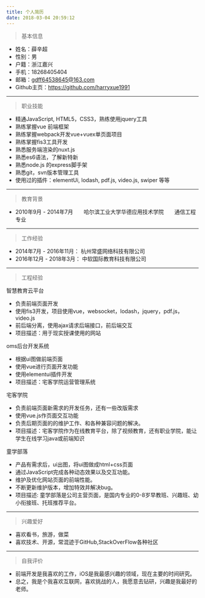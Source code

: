 ```yaml
---
title: 个人简历
date: 2018-03-04 20:59:12
---
```

> 基本信息

- 姓名：薛辛超
- 性别：男
- 户籍：浙江嘉兴
- 手机：18268405404
- 邮箱：gdff64538645@163.com
- Github主页：https://github.com/harryxue1991

***

> 职业技能

- 精通JavaScript, HTML5，CSS3，熟练使用jquery工具
- 熟练掌握vue 前端框架
- 熟练掌握webpack开发vue+vuex单页面项目
- 熟练掌握fis3工具开发
- 熟悉服务端渲染的nuxt.js
- 熟悉es6语法，了解新特新
- 熟悉node.js 的express脚手架
- 熟悉git，svn版本管理工具
- 使用过的插件：elementUi, lodash, pdf.js, video.js, swiper 等等

***

> 教育背景

- 2010年9月 - 2014年7月　　哈尔滨工业大学华德应用技术学院　　通信工程专业

***

> 工作经验

- 2014年7月 - 2016年11月： 杭州常盛网络科技有限公司
- 2016年12月 - 2018年3月： 中软国际教育科技有限公司

***

> 工程经验

 智慧教育云平台
- 负责前端页面开发
- 使用fis3开发，项目使用vue，websocket，lodash，jquery，pdf.js，video.js
- 前后端分离，使用ajax请求后端接口，前后端交互
- 项目描述：用于现实授课使用的网站

 oms后台开发系统
- 根据ui图做前端页面
- 使用vue进行页面开发功能
- 使用elementui插件开发
- 项目描述：宅客学院运营管理系统

 宅客学院
- 负责前端页面新需求的开发任务，还有一些改版需求
- 使用vue.js作页面交互功能
- 负责后期页面的的维护工作、和各种兼容问题的解决。
- 项目描述：宅客学院作为在线教育平台，除了视频教育，还有职业学院，能让学生在线学习java或前端知识

 童学部落
- 产品有需求后，ui出图，将ui图做成html+css页面
- 通过JavaScript完成各种动态效果以及交互功能。
- 维护及优化网站页面的前端性能。
- 不断更新维护版本，增加特效并解决bug。
- 项目描述: 童学部落是公司主营页面，是国内专业的0-8岁早教班、兴趣班、幼小衔接班、托班推荐平台。

***

> 兴趣爱好

- 喜欢看书，旅游，做菜
- 喜欢技术、开源，常混迹于GitHub,StackOverFlow各种社区

***

> 自我评价

- 前端开发是我喜欢的工作，iOS是我最感兴趣的领域，现在主要的时间研究。
- 总之，我是个我喜欢互联网，喜欢挑战的人，我愿意去钻研，兴趣是我最好的老师。